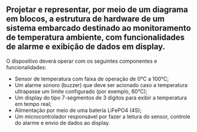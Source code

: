 ## Projetar e representar, por meio de um diagrama em blocos, a estrutura de hardware de um sistema embarcado destinado ao monitoramento de temperatura ambiente, com funcionalidades de alarme e exibição de dados em display.

O dispositivo deverá operar com os seguintes componentes e funcionalidades:
- Sensor de temperatura com faixa de operação de 0°C a 100°C;
- Um alarme sonoro (buzzer) que deve ser acionado caso a temperatura ultrapasse um limite configurado (por exemplo, 60°C);
- Um display do tipo 7-segmentos de 3 digitos para exibir a temperatura em tempo real;
- Alimentação por meio de uma bateria LiFePO4 (4S);
- Um microcontrolador responsável por fazer a leitura do sensor, controle do alarme e envio de dados ao display.
